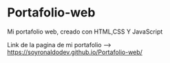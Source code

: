 # Portafolio-web
Mi portafolio web, creado con HTML,CSS Y JavaScript

Link de la pagina de mi portafolio --> https://soyronaldodev.github.io/Portafolio-web/

